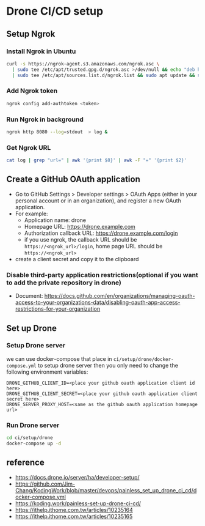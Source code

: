 # Drone CI/CD setup

## Setup Ngrok

### Install Ngrok in Ubuntu

```bash
curl -s https://ngrok-agent.s3.amazonaws.com/ngrok.asc \
  | sudo tee /etc/apt/trusted.gpg.d/ngrok.asc >/dev/null && echo "deb https://ngrok-agent.s3.amazonaws.com buster main" \
  | sudo tee /etc/apt/sources.list.d/ngrok.list && sudo apt update && sudo apt install ngrok
```

### Add Ngrok token

```bash
ngrok config add-authtoken <token>
```

### Run Ngrok in background

```bash
ngrok http 8080 --log=stdout  > log &
```

### Get Ngrok URL

```bash
cat log | grep "url=" | awk '{print $8}' | awk -F "=" '{print $2}'
```

## Create a GitHub OAuth application

- Go to GitHub Settings > Developer settings > OAuth Apps (either in your personal account or in an organization), and register a new OAuth application.
- For example:
  - Application name: drone
  - Homepage URL: <https://drone.example.com>
  - Authorization callback URL: <https://drone.example.com/login>
  - if you use ngrok, the callback URL should be `https://<ngrok_url>/login`, home page URL should be `https://<ngrok_url>`
- create a client secret and copy it to the clipboard

### Disable third-party application restrictions(optional if you want to add the private repository in drone)

- Document: <https://docs.github.com/en/organizations/managing-oauth-access-to-your-organizations-data/disabling-oauth-app-access-restrictions-for-your-organization>

## Set up Drone

### Setup Drone server

we can use docker-compose that place in `ci/setup/drone/docker-compose.yml` to setup drone server
then you only need to change the following environment variables:

```env
DRONE_GITHUB_CLIENT_ID=<place your github oauth application client id here>
DRONE_GITHUB_CLIENT_SECRET=<place your github oauth application client secret here>
DRONE_SERVER_PROXY_HOST=<same as the github oauth application homepage url>
```

### Run Drone server

```bash
cd ci/setup/drone
docker-compose up -d
```

## reference

- <https://docs.drone.io/server/ha/developer-setup/>
- <https://github.com/Jim-Chang/KodingWork/blob/master/devops/painless_set_up_drone_ci_cd/docker-compose.yml>
- <https://koding.work/painless-set-up-drone-ci-cd/>
- <https://ithelp.ithome.com.tw/articles/10235164>
- <https://ithelp.ithome.com.tw/articles/10235165>
